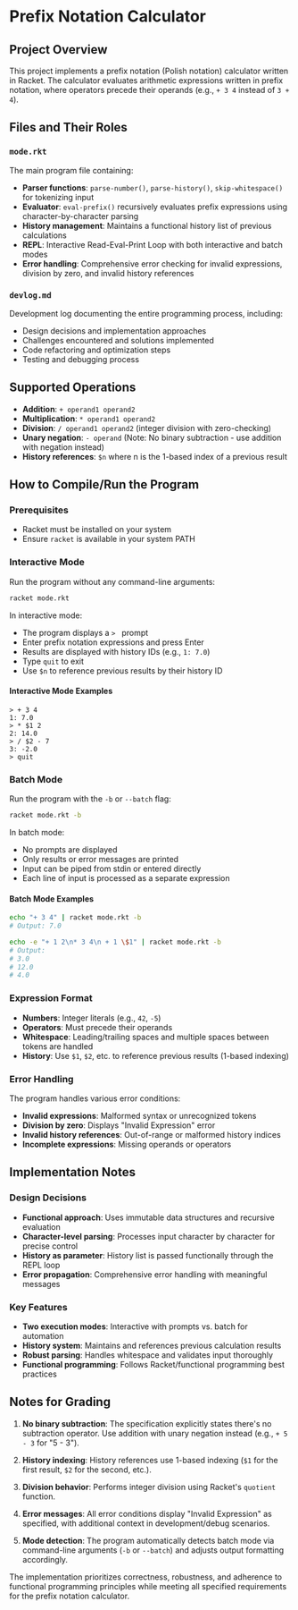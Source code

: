 # Prefix Notation Calculator

## Project Overview

This project implements a prefix notation (Polish notation) calculator written in Racket. The calculator evaluates arithmetic expressions written in prefix notation, where operators precede their operands (e.g., `+ 3 4` instead of `3 + 4`).

## Files and Their Roles

### `mode.rkt`
The main program file containing:
- **Parser functions**: `parse-number()`, `parse-history()`, `skip-whitespace()` for tokenizing input
- **Evaluator**: `eval-prefix()` recursively evaluates prefix expressions using character-by-character parsing
- **History management**: Maintains a functional history list of previous calculations
- **REPL**: Interactive Read-Eval-Print Loop with both interactive and batch modes
- **Error handling**: Comprehensive error checking for invalid expressions, division by zero, and invalid history references

### `devlog.md`
Development log documenting the entire programming process, including:
- Design decisions and implementation approaches
- Challenges encountered and solutions implemented
- Code refactoring and optimization steps
- Testing and debugging process

## Supported Operations

- **Addition**: `+ operand1 operand2`
- **Multiplication**: `* operand1 operand2` 
- **Division**: `/ operand1 operand2` (integer division with zero-checking)
- **Unary negation**: `- operand` (Note: No binary subtraction - use addition with negation instead)
- **History references**: `$n` where n is the 1-based index of a previous result

## How to Compile/Run the Program

### Prerequisites
- Racket must be installed on your system
- Ensure `racket` is available in your system PATH

### Interactive Mode
Run the program without any command-line arguments:
```bash
racket mode.rkt
```

In interactive mode:
- The program displays a `> ` prompt
- Enter prefix notation expressions and press Enter
- Results are displayed with history IDs (e.g., `1: 7.0`)
- Type `quit` to exit
- Use `$n` to reference previous results by their history ID

#### Interactive Mode Examples
```
> + 3 4
1: 7.0
> * $1 2
2: 14.0
> / $2 - 7
3: -2.0
> quit
```

### Batch Mode
Run the program with the `-b` or `--batch` flag:
```bash
racket mode.rkt -b
```

In batch mode:
- No prompts are displayed
- Only results or error messages are printed
- Input can be piped from stdin or entered directly
- Each line of input is processed as a separate expression

#### Batch Mode Examples
```bash
echo "+ 3 4" | racket mode.rkt -b
# Output: 7.0

echo -e "+ 1 2\n* 3 4\n + 1 \$1" | racket mode.rkt -b
# Output: 
# 3.0
# 12.0
# 4.0
```

### Expression Format
- **Numbers**: Integer literals (e.g., `42`, `-5`)
- **Operators**: Must precede their operands
- **Whitespace**: Leading/trailing spaces and multiple spaces between tokens are handled
- **History**: Use `$1`, `$2`, etc. to reference previous results (1-based indexing)

### Error Handling
The program handles various error conditions:
- **Invalid expressions**: Malformed syntax or unrecognized tokens
- **Division by zero**: Displays "Invalid Expression" error
- **Invalid history references**: Out-of-range or malformed history indices
- **Incomplete expressions**: Missing operands or operators

## Implementation Notes

### Design Decisions
- **Functional approach**: Uses immutable data structures and recursive evaluation
- **Character-level parsing**: Processes input character by character for precise control
- **History as parameter**: History list is passed functionally through the REPL loop
- **Error propagation**: Comprehensive error handling with meaningful messages

### Key Features
- **Two execution modes**: Interactive with prompts vs. batch for automation
- **History system**: Maintains and references previous calculation results
- **Robust parsing**: Handles whitespace and validates input thoroughly
- **Functional programming**: Follows Racket/functional programming best practices

## Notes for Grading

1. **No binary subtraction**: The specification explicitly states there's no subtraction operator. Use addition with unary negation instead (e.g., `+ 5 - 3` for "5 - 3").

2. **History indexing**: History references use 1-based indexing (`$1` for the first result, `$2` for the second, etc.).

3. **Division behavior**: Performs integer division using Racket's `quotient` function.

4. **Error messages**: All error conditions display "Invalid Expression" as specified, with additional context in development/debug scenarios.

5. **Mode detection**: The program automatically detects batch mode via command-line arguments (`-b` or `--batch`) and adjusts output formatting accordingly.

The implementation prioritizes correctness, robustness, and adherence to functional programming principles while meeting all specified requirements for the prefix notation calculator.